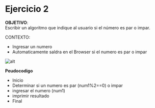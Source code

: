 # Ejercicio 2
**OBJETIVO**:  
Escribir un algoritmo que indique al usuario si el número es par o impar.
  
CONTEXTO:
* Ingresar un numero 
* Automaticamente saldra en el Browser si el numero es par o impar
  
![alt](http://3.1m.yt/fUbF9l-.jpg)

**Peudocodigo**
* Inicio
* Determinar si un numero es par (num1%2==0) o impar
* ingresar el numero (num1)
* imprimir resultado
* Final

